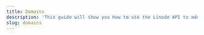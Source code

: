 ```yaml
---
title: Domains
description: 'This guide will show you how to use the Linode API to add, remove, and update domains attached to the Linodes under your account, or future Linodes.'
slug: domains
---
```



